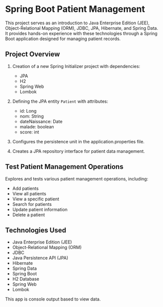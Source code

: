 # Spring Boot Patient Management

This project serves as an introduction to Java Enterprise Edition (JEE), Object-Relational Mapping (ORM), JDBC, JPA, Hibernate, and Spring Data. It provides hands-on experience with these technologies through a Spring Boot application designed for managing patient records.

## Project Overview

1. Creation of a new Spring Initializer project with dependencies:
   - JPA
   - H2
   - Spring Web
   - Lombok

2. Defining the JPA entity `Patient` with attributes:
   - id: Long
   - nom: String
   - dateNaissance: Date
   - malade: boolean
   - score: int

3. Configures the persistence unit in the application.properties file.

4. Creates a JPA repository interface for patient data management.

## Test Patient Management Operations

Explores and tests various patient management operations, including:

- Add patients
- View all patients
- View a specific patient
- Search for patients
- Update patient information
- Delete a patient

## Technologies Used

- Java Enterprise Edition (JEE)
- Object-Relational Mapping (ORM)
- JDBC
- Java Persistence API (JPA)
- Hibernate
- Spring Data
- Spring Boot
- H2 Database
- Spring Web
- Lombok

This app is console output based to view data.
